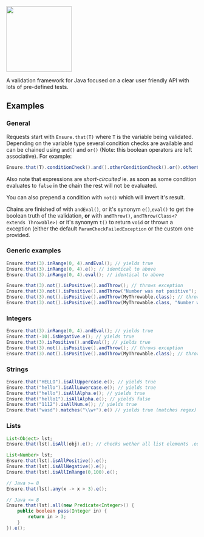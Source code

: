 
<img src="http://i.imgur.com/cYFDzZO.png" width="172px"/>

A validation framework for Java focused on a clear user friendly API with lots of pre-defined tests.

## Examples

### General

Requests start with `Ensure.that(T)` where `T` is the variable being validated. Depending on the variable type several condition checks are available and can be chained using `and()` and `or()` (Note: this boolean operators are left associative). For example:

```java
Ensure.that(T).conditionCheck().and().otherConditionCheck().or().otherConditionCheck().(...)
```

Also note that expressions are *short-circuited* ie. as soon as some condition evaluates to `false` in the chain the rest will not be evaluated.

You can also prepend a condition with `not()` which will invert it's result.

Chains are finished of with `andEval()`, or it's synonym `e()`,`eval()` to get the boolean truth of the validation, **or** with `andThrow()`, `andThrow(Class<? extends Throwable>)` or it's synonym `t()` to return `void` or thrown a exception (either the default `ParamCheckFailedException` or the custom one provided.

### Generic examples
```java
Ensure.that(3).inRange(0, 4).andEval(); // yields true
Ensure.that(3).inRange(0, 4).e(); // identical to above
Ensure.that(3).inRange(0, 4).eval(); // identical to above

Ensure.that(3).not().isPositive().andThrow(); // throws exception
Ensure.that(3).not().isPositive().andThrow("Number was not positive"); // throws default exception with custom message
Ensure.that(3).not().isPositive().andThrow(MyThrowable.class); // throws MyThrowable exception
Ensure.that(3).not().isPositive().andThrow(MyThrowable.class, "Number was not positive"); // throws MyThrowable exception with custom message
```

### Integers

```java
Ensure.that(3).inRange(0, 4).andEval(); // yields true
Ensure.that(-10).isNegative.e(); // yields true
Ensure.that(3).isPositive().andEval(); // yields true
Ensure.that(3).not().isPositive().andThrow(); // throws exception
Ensure.that(3).not().isPositive().andThrow(MyThrowable.class); // throws MyThrowable exception
```

### Strings

```java
Ensure.that("HELLO").isAllUppercase.e(); // yields true
Ensure.that("hello").isAllLowercase.e(); // yields true
Ensure.that("hello").isAllAlpha.e(); // yields true
Ensure.that("hello1").isAllAlpha.e(); // yields false
Ensure.that("1112").isAllNum.e(); // yields true
Ensure.that("wasd").matches("\\w+").e() // yields true (matches regex)
```

### Lists
```java
List<Object> lst;
Ensure.that(lst).isAll(obj).e(); // checks wether all list elements .equal(obj)

List<Number> lst;
Ensure.that(lst).isAllPositive().e();
Ensure.that(lst).isAllNegative().e();
Ensure.that(lst).isAllInRange(0,100).e();

// Java >= 8
Ensure.that(lst).any(x -> x > 3).e();

// Java <= 8
Ensure.that(lst).all(new Predicate<Integer>() {
    public boolean pass(Integer in) {
        return in > 3;
    }
}).e();
```

